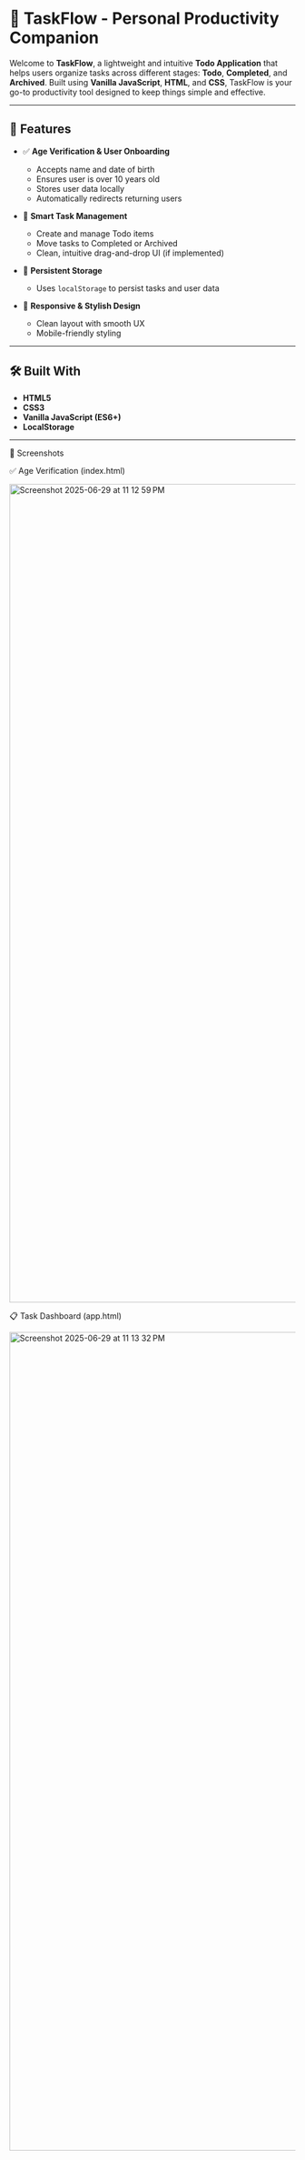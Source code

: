 # 📝 TaskFlow - Personal Productivity Companion

Welcome to **TaskFlow**, a lightweight and intuitive **Todo Application** that helps users organize tasks across different stages: **Todo**, **Completed**, and **Archived**. Built using **Vanilla JavaScript**, **HTML**, and **CSS**, TaskFlow is your go-to productivity tool designed to keep things simple and effective.

---

## 🚀 Features

- ✅ **Age Verification & User Onboarding**
  - Accepts name and date of birth
  - Ensures user is over 10 years old
  - Stores user data locally
  - Automatically redirects returning users

- 🧠 **Smart Task Management**
  - Create and manage Todo items
  - Move tasks to Completed or Archived
  - Clean, intuitive drag-and-drop UI (if implemented)

- 💾 **Persistent Storage**
  - Uses `localStorage` to persist tasks and user data

- 🎨 **Responsive & Stylish Design**
  - Clean layout with smooth UX
  - Mobile-friendly styling

---

## 🛠️ Built With

- **HTML5**
- **CSS3**
- **Vanilla JavaScript (ES6+)**
- **LocalStorage**

---

📸 Screenshots

✅ Age Verification (index.html)

<img width="1440" alt="Screenshot 2025-06-29 at 11 12 59 PM" src="https://github.com/user-attachments/assets/4273a4f3-9dd8-4bc0-ac37-8e5ecfbac7b6" />



📋 Task Dashboard (app.html)

<img width="1440" alt="Screenshot 2025-06-29 at 11 13 32 PM" src="https://github.com/user-attachments/assets/35f3a21d-e82a-47ec-87a2-13acd4f7caee" />

